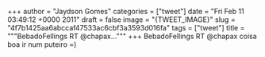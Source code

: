 
+++
author = "Jaydson Gomes"
categories = ["tweet"]
date = "Fri Feb 11 03:49:12 +0000 2011"
draft = false
image = "{TWEET_IMAGE}"
slug = "4f7b1425aa6abccaf47533ac6cbf3a3593d016fa"
tags = ["tweet"]
title = """BebadoFellings RT @chapax..."""
+++
BebadoFellings RT @chapax coisa boa ir num puteiro =)
